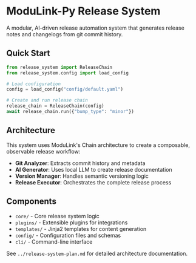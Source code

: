 # ModuLink-Py Release System

A modular, AI-driven release automation system that generates release notes and changelogs from git commit history.

## Quick Start

```python
from release_system import ReleaseChain
from release_system.config import load_config

# Load configuration
config = load_config("config/default.yaml")

# Create and run release chain
release_chain = ReleaseChain(config)
await release_chain.run({"bump_type": "minor"})
```

## Architecture

This system uses ModuLink's Chain architecture to create a composable, observable release workflow:

- **Git Analyzer**: Extracts commit history and metadata
- **AI Generator**: Uses local LLM to create release documentation  
- **Version Manager**: Handles semantic versioning logic
- **Release Executor**: Orchestrates the complete release process

## Components

- `core/` - Core release system logic
- `plugins/` - Extensible plugins for integrations
- `templates/` - Jinja2 templates for content generation
- `config/` - Configuration files and schemas
- `cli/` - Command-line interface

See `../release-system-plan.md` for detailed architecture documentation.
